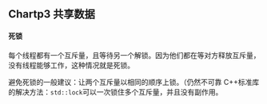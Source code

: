## Chartp3 共享数据

#### 死锁
每个线程都有一个互斥量，且等待另一个解锁。因为他们都在等对方释放互斥量，没有线程能够工作，这种情况就是死锁。

避免死锁的一般建议：让两个互斥量以相同的顺序上锁。（仍然不可靠
C++标准库的解决方法：`std::lock`可以一次锁住多个互斥量，并且没有副作用。

